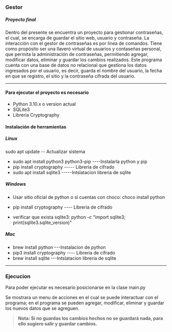 ### Gestor
##### Proyecto final
<p>
Dentro del presente se encuentra un proyecto para gestionar contraseñas, el cual, se encarga de guardar el sitio web, usuario y contraseña.
La interacción con el gestor de contraseñas es por linea de comandos.
Tiene como propósito ser una llaveró virtual de usuarios y contaseñas personal, que permita la administración de contraseñas, permitiendo agregar, modificar datos, eliminar y guardar los cambios realizados.
Este programa cuenta con una base de datos no relacional que gestiona los datos ingresados por el usuario, es decir, guarda el nombre del usuario, la fecha
  en que se registro, el sitio y la contraseña cifrada del usuario.
</p>

------------
#### Para ejecutar el proyecto es necesario
- Python 3.10.x o version actual
- SQLite3 
- Librería Cryptography

#### Instalación de herramientas
##### Linux
sudo apt update -- Actualizar sistema

- sudo apt install python3 python3-pip  ----Instalarla  python y pip 
- pip install cryptography ----- Libreria de cifrado
- sudo apt install sqlite3 -----Intslatacion libreria de sqlite

##### Windows
- Usar sitio oficial de python o si cuentas con choco:
choco install python

- pip install cryptography   ---- Libreria de cifrado

- verificar que exista sqlite3:
python -c "import sqlite3; print(sqlite3.sqlite_version)"


##### Mac
- brew install python  ---Instalacion de python
- pip3 install cryptography ---- Libreria de cifrado
- brew install sqlite   ---Intslatacion libreria de sqlite

-------------
### Ejecucion
Para poder ejecutar es necesario posicionarse en la clase main.py 

Se mostrara un menu de acciones en el cual se puede interactuar con el programa; en el programa se pueden agregar, modificar, eliminar y guardar los nuevos datos que se agreguen.
> **Nota: Si no guardas los cambios hechos no se guardará nada, para ello sugiero salir y guardar cambios.**
